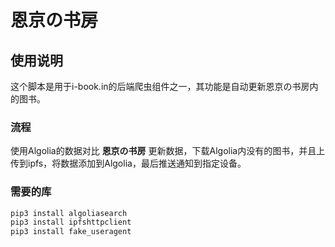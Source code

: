 # 恩京の书房

## 使用说明

这个脚本是用于i-book.in的后端爬虫组件之一，其功能是自动更新恩京の书房内的图书。

### 流程

使用Algolia的数据对比 **恩京の书房** 更新数据，下载Algolia内没有的图书，并且上传到ipfs，将数据添加到Algolia，最后推送通知到指定设备。

### 需要的库

```bash
pip3 install algoliasearch
pip3 install ipfshttpclient
pip3 install fake_useragent
```
